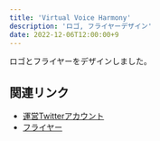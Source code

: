 ```yaml
---
title: 'Virtual Voice Harmony'
description: 'ロゴ, フライヤーデザイン'
date: 2022-12-06T12:00:00+9
---
```


ロゴとフライヤーをデザインしました。

<!--more-->

## 関連リンク

- [運営Twitterアカウント](https://twitter.com/vv_harmony)
- [フライヤー](https://twitter.com/VV_Harmony/status/1611529163101589505)
